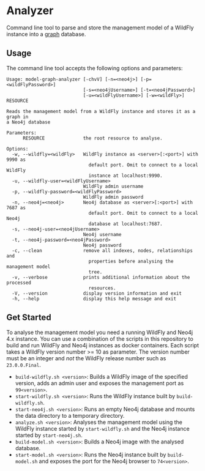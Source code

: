 # Analyzer

Command line tool to parse and store the management model of a WildFly instance into a [graph](https://neo4j.com/) database. 

## Usage

The command line tool accepts the following options and parameters:

```
Usage: model-graph-analyzer [-chvV] [-n=<neo4j>] [-p=<wildFlyPassword>]
                            [-s=<neo4jUsername>] [-t=<neo4jPassword>]
                            [-u=<wildFlyUsername>] [-w=<wildFly>] RESOURCE

Reads the management model from a WildFly instance and stores it as a graph in
a Neo4j database

Parameters:
      RESOURCE              the root resource to analyse.

Options:
  -w, --wildfly=<wildFly>   WildFly instance as <server>[:<port>] with 9990 as
                              default port. Omit to connect to a local WildFly
                              instance at localhost:9990.
  -u, --wildfly-user=<wildFlyUsername>
                            WildFly admin username
  -p, --wildfly-password=<wildFlyPassword>
                            WildFly admin password
  -n, --neo4j=<neo4j>       Neo4j database as <server>[:<port>] with 7687 as
                              default port. Omit to connect to a local Neo4j
                              database at localhost:7687.
  -s, --neo4j-user=<neo4jUsername>
                            Neo4j username
  -t, --neo4j-password=<neo4jPassword>
                            Neo4j password
  -c, --clean               remove all indexes, nodes, relationships and
                              properties before analysing the management model
                              tree.
  -v, --verbose             prints additional information about the processed
                              resources.
  -V, --version             display version information and exit
  -h, --help                display this help message and exit
```

## Get Started

To analyse the management model you need a running WildFly and Neo4j 4.x instance. You can use a combination of the scripts in this repository to build and run WildFly and Neo4j instances as docker containers. Each script takes a WildFly version number >= 10 as parameter. The version number must be an integer and *not* the WildFly release number such as `23.0.0.Final`. 

- `build-wildfly.sh <version>`: Builds a WildFly image of the specified version, adds an admin user and exposes the management port as `99<version>`.
- `start-wildfly.sh <version>`: Runs the WildFly instance built by `build-wildfly.sh`.
- `start-neo4j.sh <version>`: Runs an empty Neo4j database and mounts the data directory to a temporary directory.
- `analyze.sh <version>`: Analyses the management model using the WildFly instance started by `start-wildfly.sh` and the Neo4j instance started by `start-neo4j.sh`.
- `build-model.sh <version>`: Builds a Neo4j image with the analysed database.
- `start-model.sh <version>`: Runs the Neo4j instance built by `build-model.sh` and exposes the port for the Neo4j browser to `74<version>`.
